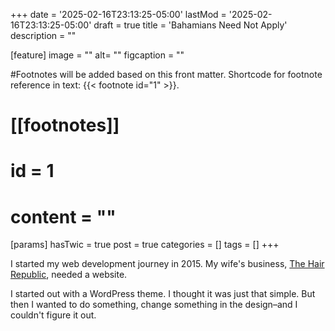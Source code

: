 +++
date = '2025-02-16T23:13:25-05:00'
lastMod = '2025-02-16T23:13:25-05:00'
draft = true
title = 'Bahamians Need Not Apply'
description = ""

[feature]
  image = ""
  alt= ""
  figcaption = ""

#Footnotes will be added based on this front matter. Shortcode for footnote reference in text: {{< footnote id="1" >}}.

# [[footnotes]]
#   id = 1
#   content = ""

[params]
  hasTwic = true
  post = true
  categories = []
  tags = []
+++

I started my web development journey in 2015. My wife's business, [The Hair Republic](https://thehairrepublic.net), needed a website.

I started out with a WordPress theme. I thought it was just that simple. But then I wanted to do something, change something in the design–and I couldn't figure it out. 